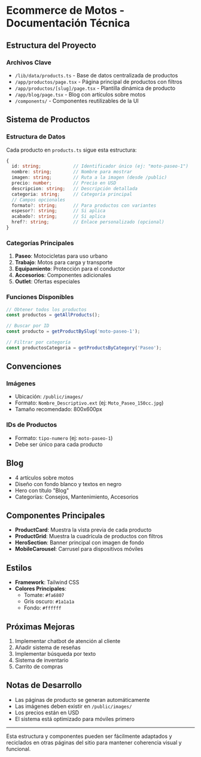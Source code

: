 # Ecommerce de Motos - Documentación Técnica

## Estructura del Proyecto

### Archivos Clave
- `/lib/data/products.ts` - Base de datos centralizada de productos
- `/app/productos/page.tsx` - Página principal de productos con filtros
- `/app/productos/[slug]/page.tsx` - Plantilla dinámica de producto
- `/app/blog/page.tsx` - Blog con artículos sobre motos
- `/components/` - Componentes reutilizables de la UI

## Sistema de Productos

### Estructura de Datos
Cada producto en `products.ts` sigue esta estructura:

```typescript
{
  id: string;            // Identificador único (ej: "moto-paseo-1")
  nombre: string;        // Nombre para mostrar
  imagen: string;        // Ruta a la imagen (desde /public)
  precio: number;        // Precio en USD
  descripcion: string;   // Descripción detallada
  categoria: string;     // Categoría principal
  // Campos opcionales
  formato?: string;      // Para productos con variantes
  espesor?: string;      // Si aplica
  acabado?: string;      // Si aplica
  href?: string;         // Enlace personalizado (opcional)
}
```

### Categorías Principales
1. **Paseo**: Motocicletas para uso urbano
2. **Trabajo**: Motos para carga y transporte
3. **Equipamiento**: Protección para el conductor
4. **Accesorios**: Componentes adicionales
5. **Outlet**: Ofertas especiales

### Funciones Disponibles
```typescript
// Obtener todos los productos
const productos = getAllProducts();

// Buscar por ID
const producto = getProductBySlug('moto-paseo-1');

// Filtrar por categoría
const productosCategoria = getProductsByCategory('Paseo');
```

## Convenciones

### Imágenes
- Ubicación: `/public/images/`
- Formato: `Nombre_Descriptivo.ext` (ej: `Moto_Paseo_150cc.jpg`)
- Tamaño recomendado: 800x600px

### IDs de Productos
- Formato: `tipo-numero` (ej: `moto-paseo-1`)
- Debe ser único para cada producto

## Blog
- 4 artículos sobre motos
- Diseño con fondo blanco y textos en negro
- Hero con título "Blog"
- Categorías: Consejos, Mantenimiento, Accesorios

## Componentes Principales
- **ProductCard**: Muestra la vista previa de cada producto
- **ProductGrid**: Muestra la cuadrícula de productos con filtros
- **HeroSection**: Banner principal con imagen de fondo
- **MobileCarousel**: Carrusel para dispositivos móviles

## Estilos
- **Framework**: Tailwind CSS
- **Colores Principales**:
  - Tomate: `#fa6807`
  - Gris oscuro: `#1a1a1a`
  - Fondo: `#ffffff`

## Próximas Mejoras
1. Implementar chatbot de atención al cliente
2. Añadir sistema de reseñas
3. Implementar búsqueda por texto
4. Sistema de inventario
5. Carrito de compras

## Notas de Desarrollo
- Las páginas de producto se generan automáticamente
- Las imágenes deben existir en `/public/images/`
- Los precios están en USD
- El sistema está optimizado para móviles primero

---

Esta estructura y componentes pueden ser fácilmente adaptados y reciclados en otras páginas del sitio para mantener coherencia visual y funcional. 